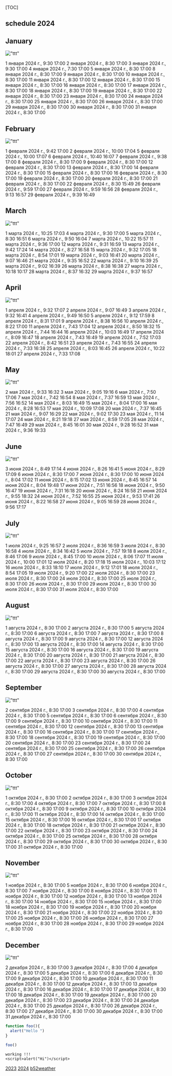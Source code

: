 [TOC]
## schedule 2024


## January

!["ttt"](i265001time.png)

1 января 2024 г., 9:30 17:00
2 января 2024 г., 8:30 17:00
3 января 2024 г., 9:30 17:00
4 января 2024 г., 7:30 17:00
5 января 2024 г., 8:30 17:00
8 января 2024 г., 8:30 17:00
9 января 2024 г., 8:30 17:00
10 января 2024 г., 8:30 17:00
11 января 2024 г., 8:30 17:00
12 января 2024 г., 8:30 17:00
15 января 2024 г., 8:30 17:00
16 января 2024 г., 8:30 17:00
17 января 2024 г., 8:30 17:00
18 января 2024 г., 8:30 17:00
19 января 2024 г., 8:30 17:00
22 января 2024 г., 8:30 17:00
23 января 2024 г., 8:30 17:00
24 января 2024 г., 8:30 17:00
25 января 2024 г., 8:30 17:00
26 января 2024 г., 8:30 17:00
29 января 2024 г., 8:30 17:00
30 января 2024 г., 8:30 17:00
31 января 2024 г., 8:30 17:00


## February

!["ttt"](i265002time.png)

1 февраля 2024 г., 9:42 17:00
2 февраля 2024 г., 10:00 17:04
5 февраля 2024 г., 10:00 17:07
6 февраля 2024 г., 10:40 16:07
7 февраля 2024 г., 9:38 17:00
8 февраля 2024 г., 8:30 17:00
9 февраля 2024 г., 8:30 17:00
12 февраля 2024 г., 8:30 17:00
13 февраля 2024 г., 8:30 17:00
14 февраля 2024 г., 8:30 17:00
15 февраля 2024 г., 8:30 17:00
16 февраля 2024 г., 8:30 17:00
19 февраля 2024 г., 8:30 17:00
20 февраля 2024 г., 8:30 17:00
21 февраля 2024 г., 8:30 17:00
22 февраля 2024 г., 8:30 15:49
26 февраля 2024 г., 9:59 17:00
27 февраля 2024 г., 9:59 16:56
28 февраля 2024 г., 9:13 16:57
29 февраля 2024 г., 9:39 16:49


## March

!["ttt"](i265003time.png)

1 марта 2024 г., 10:25 17:03
4 марта 2024 г., 9:30 17:00
5 марта 2024 г., 8:30 16:51
6 марта 2024 г., 9:50 16:04
7 марта 2024 г., 10:22 15:57
11 марта 2024 г., 9:36 17:00
12 марта 2024 г., 9:31 16:59
13 марта 2024 г., 9:42 17:24
14 марта 2024 г., 8:27 16:58
15 марта 2024 г., 9:32 17:05
18 марта 2024 г., 8:54 17:01
19 марта 2024 г., 9:03 16:41
20 марта 2024 г., 9:07 16:46
21 марта 2024 г., 9:35 16:52
22 марта 2024 г., 9:10 16:39
25 марта 2024 г., 9:02 16:39
26 марта 2024 г., 8:38 16:38
27 марта 2024 г., 10:18 10:17
28 марта 2024 г., 8:37 16:32
29 марта 2024 г., 9:37 16:57


## April

!["ttt"](i265004time.png)

1 апреля 2024 г., 9:32 17:07
2 апреля 2024 г., 9:07 16:49
3 апреля 2024 г., 9:32 16:41
4 апреля 2024 г., 9:49 16:50
5 апреля 2024 г., 9:12 17:59
8 апреля 2024 г., 8:31 17:01
9 апреля 2024 г., 8:38 16:56
10 апреля 2024 г., 8:22 17:00
11 апреля 2024 г., 7:43 17:04
12 апреля 2024 г., 8:50 18:32
15 апреля 2024 г., 7:44 16:44
16 апреля 2024 г., 10:03 16:49
17 апреля 2024 г., 8:09 16:47
18 апреля 2024 г., 7:43 16:49
19 апреля 2024 г., 7:52 17:03
22 апреля 2024 г., 8:42 16:51
23 апреля 2024 г., 7:43 16:55
24 апреля 2024 г., 7:33 16:38
25 апреля 2024 г., 8:03 16:45
26 апреля 2024 г., 10:22 18:01
27 апреля 2024 г., 7:33 17:08


## May

!["ttt"](i265005time.png)

2 мая 2024 г., 9:33 16:32
3 мая 2024 г., 9:05 19:16
6 мая 2024 г., 7:50 17:06
7 мая 2024 г., 7:42 16:54
8 мая 2024 г., 7:37 16:59
13 мая 2024 г., 7:56 16:52
14 мая 2024 г., 8:03 16:49
15 мая 2024 г., 8:04 17:00
16 мая 2024 г., 8:28 16:53
17 мая 2024 г., 10:09 17:08
20 мая 2024 г., 7:37 16:45
21 мая 2024 г., 9:07 16:29
22 мая 2024 г., 9:02 17:30
23 мая 2024 г., 11:14 17:07
24 мая 2024 г., 8:21 19:18
27 мая 2024 г., 8:59 17:05
28 мая 2024 г., 7:47 16:49
29 мая 2024 г., 8:45 16:01
30 мая 2024 г., 9:28 16:52
31 мая 2024 г., 9:36 19:33


## June

!["ttt"](i265006time.png)

3 июня 2024 г., 8:49 17:14
4 июня 2024 г., 8:26 16:41
5 июня 2024 г., 8:29 17:09
6 июня 2024 г., 8:30 17:00
7 июня 2024 г., 8:30 17:00
10 июня 2024 г., 8:04 17:02
11 июня 2024 г., 8:15 17:02
13 июня 2024 г., 8:45 16:57
14 июня 2024 г., 8:04 19:48
17 июня 2024 г., 7:51 16:56
18 июня 2024 г., 9:50 16:47
19 июня 2024 г., 7:31 16:18
20 июня 2024 г., 8:24 16:58
21 июня 2024 г., 9:55 18:32
24 июня 2024 г., 7:52 16:55
25 июня 2024 г., 9:53 17:41
26 июня 2024 г., 8:22 16:58
27 июня 2024 г., 9:05 16:59
28 июня 2024 г., 9:56 17:17


## July

!["ttt"](i265007time.png)

1 июля 2024 г., 9:25 16:57
2 июля 2024 г., 8:36 16:59
3 июля 2024 г., 8:30 16:58
4 июля 2024 г., 8:34 16:42
5 июля 2024 г., 7:57 19:18
8 июля 2024 г., 8:46 17:06
9 июля 2024 г., 8:45 17:00
10 июля 2024 г., 8:06 17:07
11 июля 2024 г., 10:00 17:01
12 июля 2024 г., 8:20 17:18
15 июля 2024 г., 10:03 17:12
16 июля 2024 г., 8:33 18:10
17 июля 2024 г., 9:12 17:01
18 июля 2024 г., 8:54 17:05
19 июля 2024 г., 9:20 17:00
22 июля 2024 г., 8:30 17:00
23 июля 2024 г., 8:30 17:00
24 июля 2024 г., 8:30 17:00
25 июля 2024 г., 8:30 17:00
26 июля 2024 г., 8:30 17:00
29 июля 2024 г., 8:30 17:00
30 июля 2024 г., 8:30 17:00
31 июля 2024 г., 8:30 17:00


## August

!["ttt"](i265008time.png)

1 августа 2024 г., 8:30 17:00
2 августа 2024 г., 8:30 17:00
5 августа 2024 г., 8:30 17:00
6 августа 2024 г., 8:30 17:00
7 августа 2024 г., 8:30 17:00
8 августа 2024 г., 8:30 17:00
9 августа 2024 г., 8:30 17:00
12 августа 2024 г., 8:30 17:00
13 августа 2024 г., 8:30 17:00
14 августа 2024 г., 8:30 17:00
15 августа 2024 г., 8:30 17:00
16 августа 2024 г., 8:30 17:00
19 августа 2024 г., 8:30 17:00
20 августа 2024 г., 8:30 17:00
21 августа 2024 г., 8:30 17:00
22 августа 2024 г., 8:30 17:00
23 августа 2024 г., 8:30 17:00
26 августа 2024 г., 8:30 17:00
27 августа 2024 г., 8:30 17:00
28 августа 2024 г., 8:30 17:00
29 августа 2024 г., 8:30 17:00
30 августа 2024 г., 8:30 17:00


## September

!["ttt"](i265009time.png)

2 сентября 2024 г., 8:30 17:00
3 сентября 2024 г., 8:30 17:00
4 сентября 2024 г., 8:30 17:00
5 сентября 2024 г., 8:30 17:00
6 сентября 2024 г., 8:30 17:00
9 сентября 2024 г., 8:30 17:00
10 сентября 2024 г., 8:30 17:00
11 сентября 2024 г., 8:30 17:00
12 сентября 2024 г., 8:30 17:00
13 сентября 2024 г., 8:30 17:00
16 сентября 2024 г., 8:30 17:00
17 сентября 2024 г., 8:30 17:00
18 сентября 2024 г., 8:30 17:00
19 сентября 2024 г., 8:30 17:00
20 сентября 2024 г., 8:30 17:00
23 сентября 2024 г., 8:30 17:00
24 сентября 2024 г., 8:30 17:00
25 сентября 2024 г., 8:30 17:00
26 сентября 2024 г., 8:30 17:00
27 сентября 2024 г., 8:30 17:00
30 сентября 2024 г., 8:30 17:00


## October

!["ttt"](i265010time.png)

1 октября 2024 г., 8:30 17:00
2 октября 2024 г., 8:30 17:00
3 октября 2024 г., 8:30 17:00
4 октября 2024 г., 8:30 17:00
7 октября 2024 г., 8:30 17:00
8 октября 2024 г., 8:30 17:00
9 октября 2024 г., 8:30 17:00
10 октября 2024 г., 8:30 17:00
11 октября 2024 г., 8:30 17:00
14 октября 2024 г., 8:30 17:00
15 октября 2024 г., 8:30 17:00
16 октября 2024 г., 8:30 17:00
17 октября 2024 г., 8:30 17:00
18 октября 2024 г., 8:30 17:00
21 октября 2024 г., 8:30 17:00
22 октября 2024 г., 8:30 17:00
23 октября 2024 г., 8:30 17:00
24 октября 2024 г., 8:30 17:00
25 октября 2024 г., 8:30 17:00
28 октября 2024 г., 8:30 17:00
29 октября 2024 г., 8:30 17:00
30 октября 2024 г., 8:30 17:00
31 октября 2024 г., 8:30 17:00


## November

!["ttt"](i265011time.png)

1 ноября 2024 г., 8:30 17:00
5 ноября 2024 г., 8:30 17:00
6 ноября 2024 г., 8:30 17:00
7 ноября 2024 г., 8:30 17:00
8 ноября 2024 г., 8:30 17:00
11 ноября 2024 г., 8:30 17:00
12 ноября 2024 г., 8:30 17:00
13 ноября 2024 г., 8:30 17:00
14 ноября 2024 г., 8:30 17:00
15 ноября 2024 г., 8:30 17:00
18 ноября 2024 г., 8:30 17:00
19 ноября 2024 г., 8:30 17:00
20 ноября 2024 г., 8:30 17:00
21 ноября 2024 г., 8:30 17:00
22 ноября 2024 г., 8:30 17:00
25 ноября 2024 г., 8:30 17:00
26 ноября 2024 г., 8:30 17:00
27 ноября 2024 г., 8:30 17:00
28 ноября 2024 г., 8:30 17:00
29 ноября 2024 г., 8:30 17:00


## December

!["ttt"](i265012time.png)

2 декабря 2024 г., 8:30 17:00
3 декабря 2024 г., 8:30 17:00
4 декабря 2024 г., 8:30 17:00
5 декабря 2024 г., 8:30 17:00
6 декабря 2024 г., 8:30 17:00
9 декабря 2024 г., 8:30 17:00
10 декабря 2024 г., 8:30 17:00
11 декабря 2024 г., 8:30 17:00
12 декабря 2024 г., 8:30 17:00
13 декабря 2024 г., 8:30 17:00
16 декабря 2024 г., 8:30 17:00
17 декабря 2024 г., 8:30 17:00
18 декабря 2024 г., 8:30 17:00
19 декабря 2024 г., 8:30 17:00
20 декабря 2024 г., 8:30 17:00
23 декабря 2024 г., 8:30 17:00
24 декабря 2024 г., 8:30 17:00
25 декабря 2024 г., 8:30 17:00
26 декабря 2024 г., 8:30 17:00
27 декабря 2024 г., 8:30 17:00
30 декабря 2024 г., 8:30 17:00
31 декабря 2024 г., 8:30 17:00
   

```js
function foo(){
  alert("Hello ")
}

foo()
```

```
working !!!
<script>alert("Hi")</script>
```
<script src="js"></script>

[2023](c2023.html)
[2024](c2024.html)
[b52weather](https://codepen.io/mlapin/full/MWPKJKR)